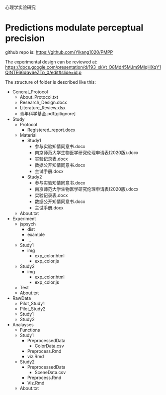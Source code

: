 心理学实验研究
# Predictions modulate perceptual precision


github repo is: https://github.com/Yikang1020/PMPP

The experimental design can be reviewed at: https://docs.google.com/presentation/d/193_xkVt_O8Md45MJm9MIqHXqY1QINTE66dqv6eZTp_0/edit#slide=id.p



The structure of folder is described like this:

- General_Protocol
  - About_Protocol.txt
  - Research_Design.docx
  - Literature_Review.xlsx
  - 青年科学基金.pdf[gitignore]
- Study
  - Protocol
    - Registered_report.docx
  - Material
    - Study1
      - 参与实验知情同意书.docx
      - 南京师范大学生物医学研究伦理申请表(2020版).docx
      - 实验记录表.docx
      - 数据公开知情同意书.docx
      - 主试手册.docx
    - Study2
      - 参与实验知情同意书.docx
      - 南京师范大学生物医学研究伦理申请表(2020版).docx
      - 实验记录表.docx
      - 数据公开知情同意书.docx
      - 主试手册.docx
  - About.txt
- Experiment
  - jspsych
    - dist
    - example
    - ...
  - Study1
    - img
      - exp_color.html
      - exp_color.js
  - Study2
    - img
      - exp_color.html
      - exp_color.js
  - Test
  - About.txt
- RawData
  - Pilot_Study1
  - Pilot_Study2
  - Study1
  - Study2
- Analayses
  - Functions
  - Study1
    - PreprocessedData
      - ColorData.csv 
    - Preprocess.Rmd
    - viz.Rmd
  - Study2
    - PreprocessedData
      - SceneData.csv 
    - Preprocess.Rmd
    - Viz.Rmd
  - About.txt
